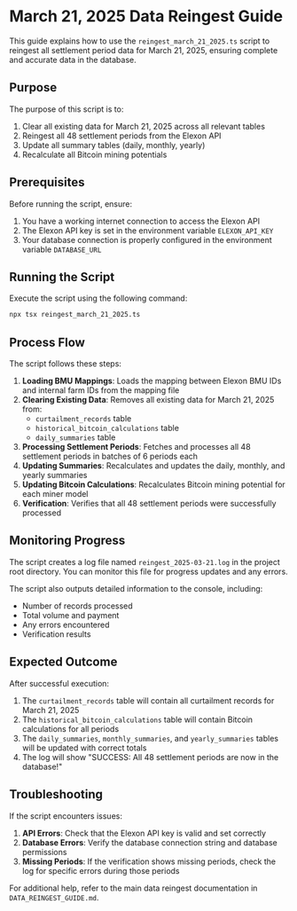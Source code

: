 # March 21, 2025 Data Reingest Guide

This guide explains how to use the `reingest_march_21_2025.ts` script to reingest all settlement period data for March 21, 2025, ensuring complete and accurate data in the database.

## Purpose

The purpose of this script is to:

1. Clear all existing data for March 21, 2025 across all relevant tables
2. Reingest all 48 settlement periods from the Elexon API
3. Update all summary tables (daily, monthly, yearly)
4. Recalculate all Bitcoin mining potentials

## Prerequisites

Before running the script, ensure:

1. You have a working internet connection to access the Elexon API
2. The Elexon API key is set in the environment variable `ELEXON_API_KEY`
3. Your database connection is properly configured in the environment variable `DATABASE_URL`

## Running the Script

Execute the script using the following command:

```bash
npx tsx reingest_march_21_2025.ts
```

## Process Flow

The script follows these steps:

1. **Loading BMU Mappings**: Loads the mapping between Elexon BMU IDs and internal farm IDs from the mapping file
2. **Clearing Existing Data**: Removes all existing data for March 21, 2025 from:
   - `curtailment_records` table
   - `historical_bitcoin_calculations` table
   - `daily_summaries` table
3. **Processing Settlement Periods**: Fetches and processes all 48 settlement periods in batches of 6 periods each
4. **Updating Summaries**: Recalculates and updates the daily, monthly, and yearly summaries
5. **Updating Bitcoin Calculations**: Recalculates Bitcoin mining potential for each miner model
6. **Verification**: Verifies that all 48 settlement periods were successfully processed

## Monitoring Progress

The script creates a log file named `reingest_2025-03-21.log` in the project root directory. You can monitor this file for progress updates and any errors.

The script also outputs detailed information to the console, including:
- Number of records processed
- Total volume and payment
- Any errors encountered
- Verification results

## Expected Outcome

After successful execution:

1. The `curtailment_records` table will contain all curtailment records for March 21, 2025
2. The `historical_bitcoin_calculations` table will contain Bitcoin calculations for all periods
3. The `daily_summaries`, `monthly_summaries`, and `yearly_summaries` tables will be updated with correct totals
4. The log will show "SUCCESS: All 48 settlement periods are now in the database!"

## Troubleshooting

If the script encounters issues:

1. **API Errors**: Check that the Elexon API key is valid and set correctly
2. **Database Errors**: Verify the database connection string and database permissions
3. **Missing Periods**: If the verification shows missing periods, check the log for specific errors during those periods

For additional help, refer to the main data reingest documentation in `DATA_REINGEST_GUIDE.md`.